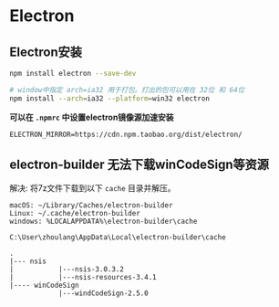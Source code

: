 # Electron

## Electron安装 

```bash
npm install electron --save-dev

# window中指定 arch=ia32 用于打包。打出的包可以用在 32位 和 64位
npm install --arch=ia32 --platform=win32 electron
```

**可以在 `.npmrc` 中设置electron镜像源加速安装**

```.npmrc
ELECTRON_MIRROR=https://cdn.npm.taobao.org/dist/electron/
```



## electron-builder 无法下载winCodeSign等资源

解决: 将7z文件下载到以下 `cache` 目录并解压。

```
macOS: ~/Library/Caches/electron-builder
Linux: ~/.cache/electron-builder
windows: %LOCALAPPDATA%\electron-builder\cache
```



```
C:\User\zhoulang\AppData\Local\electron-builder\cache

.
|--- nsis
|			|---nsis-3.0.3.2
|			|---nsis-resources-3.4.1
|---- winCodeSign
			|---windCodeSign-2.5.0
```

